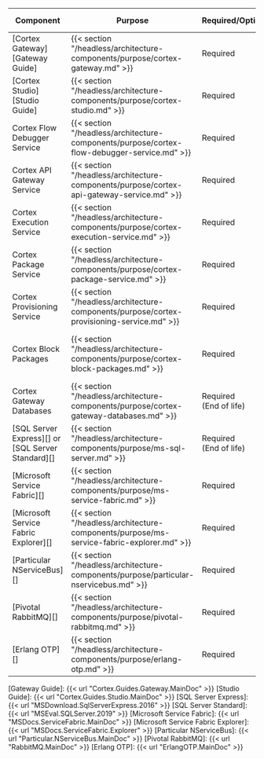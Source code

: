 | Component                                         | Purpose                                                                                     | Required/Optional           | Server Role                                |
|---------------------------------------------------|---------------------------------------------------------------------------------------------|-----------------------------|--------------------------------------------|
| [Cortex Gateway][Gateway Guide]                   | {{< section "/headless/architecture-components/purpose/cortex-gateway.md" >}}               | Required                    | Web Application Server                     |
| [Cortex Studio][Studio Guide]                     | {{< section "/headless/architecture-components/purpose/cortex-studio.md" >}}                | Required                    | Web Application Server                     |
| Cortex Flow Debugger Service                      | {{< section "/headless/architecture-components/purpose/cortex-flow-debugger-service.md" >}} | Required                    | Web Application Server                     |
| Cortex API Gateway Service                        | {{< section "/headless/architecture-components/purpose/cortex-api-gateway-service.md" >}}   | Required                    | Application Server                         |
| Cortex Execution Service                          | {{< section "/headless/architecture-components/purpose/cortex-execution-service.md" >}}     | Required                    | Application Server                         |
| Cortex Package Service                            | {{< section "/headless/architecture-components/purpose/cortex-package-service.md" >}}       | Required                    | Application Server                         |
| Cortex Provisioning Service                       | {{< section "/headless/architecture-components/purpose/cortex-provisioning-service.md" >}}  | Required                    | Application Server                         |
| Cortex Block Packages                             | {{< section "/headless/architecture-components/purpose/cortex-block-packages.md" >}}        | Required                    | Web Application Server, Application Server |
| Cortex Gateway Databases                          | {{< section "/headless/architecture-components/purpose/cortex-gateway-databases.md" >}}     | Required<br />(End of life) | Web Application Server                     |
| [SQL Server Express][] or [SQL Server Standard][] | {{< section "/headless/architecture-components/purpose/ms-sql-server.md" >}}                | Required<br />(End of life) | Web Application Server                     |
| [Microsoft Service Fabric][]                      | {{< section "/headless/architecture-components/purpose/ms-service-fabric.md" >}}            | Required                    | Application Server                         |
| [Microsoft Service Fabric Explorer][]             | {{< section "/headless/architecture-components/purpose/ms-service-fabric-explorer.md" >}}   | Required                    | Application Server                         |
| [Particular NServiceBus][]                        | {{< section "/headless/architecture-components/purpose/particular-nservicebus.md" >}}       | Required                    | Application Server                         |
| [Pivotal RabbitMQ][]                              | {{< section "/headless/architecture-components/purpose/pivotal-rabbitmq.md" >}}             | Required                    | Application Server                         |
| [Erlang OTP][]                                    | {{< section "/headless/architecture-components/purpose/erlang-otp.md" >}}                   | Required                    | Application Server                         |

[Gateway Guide]: {{< url "Cortex.Guides.Gateway.MainDoc" >}}
[Studio Guide]: {{< url "Cortex.Guides.Studio.MainDoc" >}}
[SQL Server Express]: {{< url "MSDownload.SqlServerExpress.2016" >}}
[SQL Server Standard]: {{< url "MSEval.SQLServer.2019" >}}
[Microsoft Service Fabric]: {{< url "MSDocs.ServiceFabric.MainDoc" >}}
[Microsoft Service Fabric Explorer]: {{< url "MSDocs.ServiceFabric.Explorer" >}}
[Particular NServiceBus]: {{< url "Particular.NServiceBus.MainDoc" >}}
[Pivotal RabbitMQ]: {{< url "RabbitMQ.MainDoc" >}}
[Erlang OTP]: {{< url "ErlangOTP.MainDoc" >}}